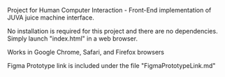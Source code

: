 Project for Human Computer Interaction - Front-End implementation of JUVA juice machine interface.

No installation is required for this project and there are no dependencies. Simply launch "index.html" in a web browser.

Works in Google Chrome, Safari, and Firefox browsers

Figma Prototype link is included under the file "FigmaPrototypeLink.md"
